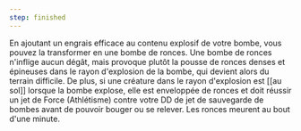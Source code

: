 ```yaml
---
step: finished
---
```

En ajoutant un engrais efficace au contenu explosif de votre bombe, vous pouvez la transformer en une bombe de ronces. Une bombe de ronces n'inflige aucun dégât, mais provoque plutôt la pousse de ronces denses et épineuses dans le rayon d'explosion de la bombe, qui devient alors du terrain difficile. De plus, si une créature dans le rayon d'explosion est [[au sol]] lorsque la bombe explose, elle est enveloppée de ronces et doit réussir un jet de Force (Athlétisme) contre votre DD de jet de sauvegarde de bombes avant de pouvoir bouger ou se relever. Les ronces meurent au bout d'une minute.